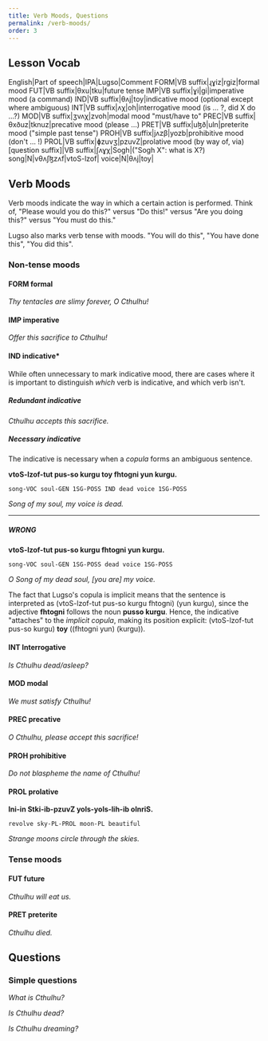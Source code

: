 ```yaml
---
title: Verb Moods, Questions
permalink: /verb-moods/
order: 3
---
```


## Lesson Vocab

English|Part of speech|IPA|Lugso|Comment
FORM|VB suffix|ɻɣiz|rgiz|formal mood
FUT|VB suffix|θxu|tku|future tense
IMP|VB suffix|ɣi|gi|imperative mood (a command)
IND|VB suffix|θʌj|toy|indicative mood (optional except where ambiguous)
INT|VB suffix|ʌχ|oh|interrogative mood (is ... ?, did X do ...?)
MOD|VB suffix|ʒvʌχ|zvoh|modal mood "must/have to"
PREC|VB suffix|θxðuz|tknuz|precative mood (please ...)
PRET|VB suffix|uɮð|uln|preterite mood ("simple past tense")
PROH|VB suffix|jʌzβ|yozb|prohibitive mood (don't ... !)
PROL|VB suffix|ɸzuvʒ|pzuvZ|prolative mood (by way of, via)
[question suffix]|VB suffix|ʃʌɣχ|Sogh|("Sogh X": what is X?)
song|N|vθʌʃɮzʌf|vtoS-lzof|
voice|N|θʌj|toy|

## Verb Moods

Verb moods indicate the way in which a certain action is performed. Think of, "Please would you do this?" versus "Do this!" versus "Are you doing this?" versus "You must do this."

Lugso also marks verb tense with moods. "You will do this", "You have done this", "You did this".

### Non-tense moods

#### FORM formal

_Thy tentacles are slimy forever, O Cthulhu!_

#### IMP imperative

_Offer this sacrifice to Cthulhu!_

#### IND indicative*

While often unnecessary to mark indicative mood, there are cases where it is important to distinguish _which_ verb is indicative, and which verb isn't. 

##### Redundant indicative

_Cthulhu accepts this sacrifice._

##### Necessary indicative

The indicative is necessary when a _copula_ forms an ambiguous sentence.

**vtoS-lzof-tut pus-so kurgu toy fhtogni yun kurgu.**

`song-VOC soul-GEN 1SG-POSS IND dead voice 1SG-POSS`

_Song of my soul, my voice is dead._

---

##### WRONG

**vtoS-lzof-tut pus-so kurgu fhtogni yun kurgu.**

`song-VOC soul-GEN 1SG-POSS dead voice 1SG-POSS`

_O Song of my dead soul, [you are] my voice._

The fact that Lugso's copula is implicit means that the sentence is interpreted as (vtoS-lzof-tut pus-so kurgu fhtogni) (yun kurgu), since the adjective **fhtogni** follows the noun **pusso kurgu**. Hence, the indicative "attaches" to the _implicit copula_, making its position explicit: (vtoS-lzof-tut pus-so kurgu) **toy** ((fhtogni yun) (kurgu)).

#### INT Interrogative

_Is Cthulhu dead/asleep?_

#### MOD modal

_We must satisfy Cthulhu!_

#### PREC precative

_O Cthulhu, please accept this sacrifice!_

#### PROH prohibitive

_Do not blaspheme the name of Cthulhu!_

#### PROL prolative

**lni-in Stki-ib-pzuvZ yols-yols-lih-ib olnriS.**

`revolve sky-PL-PROL moon-PL beautiful`

_Strange moons circle through the skies._

### Tense moods

#### FUT future

_Cthulhu will eat us._

#### PRET preterite

_Cthulhu died._

## Questions

### Simple questions

_What is Cthulhu?_

_Is Cthulhu dead?_

_Is Cthulhu dreaming?_
